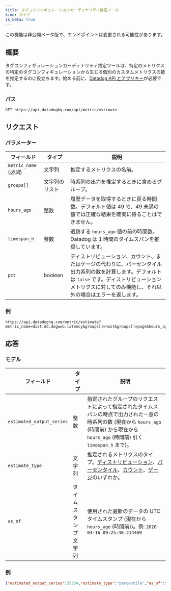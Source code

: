 ```yaml
---
title: タグコンフィギュレーションカーディナリティ推定ツール
kind: ガイド
is_beta: true
---
```


<div class="alert alert-warning">この機能は非公開ベータ版で、エンドポイントは変更される可能性があります。</div>

## 概要

タグコンフィギュレーションカーディナリティ推定ツールは、特定のメトリクスの特定のタグコンフィギュレーションから生じる個別のカスタムメトリクスの数を推定するのに役立ちます。始める前に、[Datadog API とアプリキー][1]が必要です。

### パス

```
GET https://api.datadoghq.com/api/metric/estimate
```

## リクエスト

### パラメーター

| フィールド                     | タイプ             | 説明                                                                                                                                                                         |
|---------------------------|------------------|-------------------------------------------------------------------------------------------------------------------------------------------------------------------------------------|
| `metric_name` (*必須*) | 文字列           | 推定するメトリクスの名前。                                                                                                                                                     |
| `groups[]`                | 文字列のリスト | 時系列の出力を推定するときに含めるグループ。                                                                                                                           |
| `hours_ago`               | 整数          | 履歴データを取得するときに戻る時間数。デフォルト値は 49 で、49 未満の値では正確な結果を確実に得ることはできません。                                                                 |
| `timespan_h`              | 整数          | 追跡する `hours_ago` 値の前の時間数。Datadog は 1 時間のタイムスパンを推奨しています。                                           |
| `pct`                     | boolean          | ディストリビューション、カウント、またはゲージの代わりに、パーセンタイル出力系列の数を計算します。デフォルトは `false` です。ディストリビューションメトリクスに対してのみ機能し、それ以外の場合はエラーを返します。 |

### 例

```curl
https://api.datadoghq.com/metric/estimate?metric_name=dist.dd.dogweb.latency&groups[]=host&groups[]=page&hours_ago=120&pct=true
```

## 応答

### モデル

| フィールド                     | タイプ             | 説明                                                                                                                                                                      |
|---------------------------|------------------|----------------------------------------------------------------------------------------------------------------------------------------------------------------------------------|
| `estimated_output_series` | 整数          | 指定されたグループのリクエストによって指定されたタイムスパンの時点で出力された一意の時系列の数 (現在から `hours_ago` (時間前) から現在から `hours_ago` (時間前) 引く `timespan_h` まで)。 |
| `estimate_type`           | 文字列           | 推定されるメトリクスのタイプ。[ディストリビューション][2]、[パーセンタイル][3]、[カウント][4]、[ゲージ][5]のいずれか。                                                                                         |
| `as_of`                   | タイムスタンプ文字列 | 使用された最新のデータの UTC タイムスタンプ (現在から `hours_ago` (時間前))。例: `2020-04-16 09:25:40.214469`                                                              |

### 例

```json
{"estimated_output_series":35334,"estimate_type":"percentile","as_of":"2020-04-16 09:29:57.789176"}
```



[1]: /account_management/api-app-keys/
[2]: /metrics/types/?tab=distribution#metric-types
[3]: /metrics/types/?tab=distribution#calculation-of-percentile-aggregations
[4]: /metrics/types/?tab=count#metric-types
[5]: /metrics/types/?tab=gauge#metric-types
